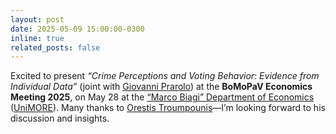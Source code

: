 ```yaml
---
layout: post
date: 2025-05-09 15:00:00-0300
inline: true
related_posts: false
---
```


Excited to present <i>“Crime Perceptions and Voting Behavior: Evidence from Individual Data”</i> (joint with [Giovanni Prarolo](https://sites.google.com/site/giovanniprarolo/)) at the <b>BoMoPaV Economics Meeting 2025</b>, on May 28 at the [“Marco Biagi” Department of Economics](https://www.economia.unimore.it/en) ([UniMORE](https://www.unimore.it/en)). Many thanks to [Orestis Troumpounis](https://www.unive.it/data/people/29055111)—I’m looking forward to his discussion and insights.
